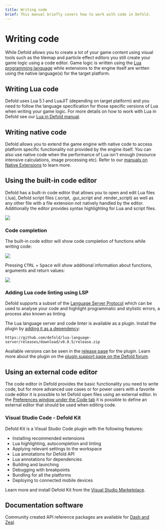 ```yaml
---
title: Writing code
brief: This manual briefly covers how to work with code in Defold.
---
```


# Writing code

While Defold allows you to create a lot of your game content using visual tools such as the tilemap and particle effect editors you still create your game logic using a code editor. Game logic is written using the [Lua programming language](https://www.lua.org/) while extensions to the engine itself are written using the native language(s) for the target platform.

## Writing Lua code

Defold uses Lua 5.1 and LuaJIT (depending on target platform) and you need to follow the language specification for those specific versions of Lua when writing your game logic. For more details on how to work with Lua in Defold see our [Lua in Defold manual](/manuals/lua).

## Writing native code

Defold allows you to extend the game engine with native code to access platform specific functionality not provided by the engine itself. You can also use native code when the performance of Lua isn't enough (resource intensive calculations, image processing etc). Refer to our [manuals on Native Extensions](/manuals/extensions/) to learn more.

## Using the built-in code editor

Defold has a built-in code editor that allows you to open and edit Lua files (.lua), Defold script files (.script, .gui_script and .render_script) as well as any other file with a file extension not natively handled by the editor. Additionally the editor provides syntax highlighting for Lua and script files.

![](/images/editor/code-editor.png)


### Code completion

The built-in code editor will show code completion of functions while writing code:

![](/images/editor/codecompletion.png)

Pressing <kbd>CTRL</kbd> + <kbd>Space</kbd> will show additional information about functions, arguments and return values:

![](/images/editor/apireference.png)


### Adding Lua code linting using LSP

Defold supports a subset of the [Language Server Protocol](https://microsoft.github.io/language-server-protocol/) which can be used to analyse your code and highlight programmatic and stylistic errors, a process also known as linting.

The Lua language server and code linter is available as a plugin. Install the plugin by [adding it as a dependency](/manuals/libraries/#setting-up-library-dependencies):

```
https://github.com/defold/lua-language-server/releases/download/v0.0.5/release.zip
```

Available versions can be seen in the [release page](https://github.com/defold/lua-language-server/releases) for the plugin. Learn more about the plugin on the [plugin support page on the Defold forum](https://forum.defold.com/t/linting-in-the-code-editor/72465).


## Using an external code editor

The code editor in Defold provides the basic functionality you need to write code, but for more advanced use cases or for power users with a favorite code editor it is possible to let Defold open files using an external editor. In the [Preferences window under the Code tab](/manuals/editor-preferences/#code) it is possible to define an external editor that should be used when editing code.

### Visual Studio Code - Defold Kit

Defold Kit is a Visual Studio Code plugin with the following features:

* Installing recommended extensions
* Lua highlighting, autocompletion and linting
* Applying relevant settings to the workspace
* Lua annotations for Defold API
* Lua annotations for dependencies
* Building and launching
* Debugging with breakpoints
* Bundling for all the platforms
* Deploying to connected mobile devices

Learn more and install Defold Kit from the [Visual Studio Marketplace](https://marketplace.visualstudio.com/items?itemName=astronachos.defold).


## Documentation software

Community created API reference packages are available for [Dash and Zeal](https://forum.defold.com/t/defold-docset-for-dash/2417).
